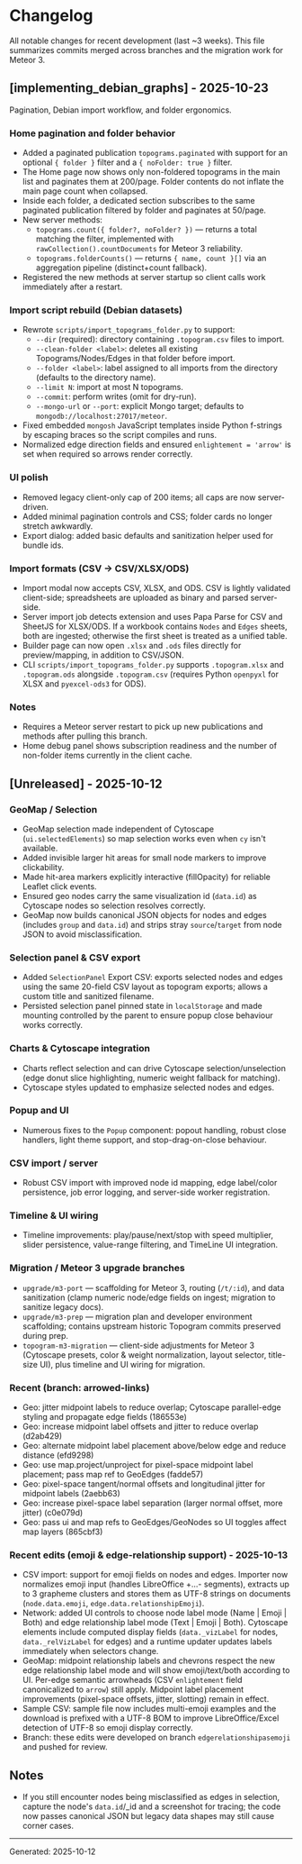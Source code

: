 # Changelog

All notable changes for recent development (last ~3 weeks). This file summarizes commits merged across branches and the migration work for Meteor 3.

## [implementing_debian_graphs] - 2025-10-23

Pagination, Debian import workflow, and folder ergonomics.

### Home pagination and folder behavior
- Added a paginated publication `topograms.paginated` with support for an optional `{ folder }` filter and a `{ noFolder: true }` filter.
- The Home page now shows only non-foldered topograms in the main list and paginates them at 200/page. Folder contents do not inflate the main page count when collapsed.
- Inside each folder, a dedicated section subscribes to the same paginated publication filtered by folder and paginates at 50/page.
- New server methods:
	- `topograms.count({ folder?, noFolder? })` — returns a total matching the filter, implemented with `rawCollection().countDocuments` for Meteor 3 reliability.
	- `topograms.folderCounts()` — returns `{ name, count }[]` via an aggregation pipeline (distinct+count fallback).
- Registered the new methods at server startup so client calls work immediately after a restart.

### Import script rebuild (Debian datasets)
- Rewrote `scripts/import_topograms_folder.py` to support:
	- `--dir` (required): directory containing `.topogram.csv` files to import.
	- `--clean-folder <label>`: deletes all existing Topograms/Nodes/Edges in that folder before import.
	- `--folder <label>`: label assigned to all imports from the directory (defaults to the directory name).
	- `--limit N`: import at most N topograms.
	- `--commit`: perform writes (omit for dry-run).
	- `--mongo-url` or `--port`: explicit Mongo target; defaults to `mongodb://localhost:27017/meteor`.
- Fixed embedded `mongosh` JavaScript templates inside Python f-strings by escaping braces so the script compiles and runs.
- Normalized edge direction fields and ensured `enlightement = 'arrow'` is set when required so arrows render correctly.

### UI polish
- Removed legacy client-only cap of 200 items; all caps are now server-driven.
- Added minimal pagination controls and CSS; folder cards no longer stretch awkwardly.
- Export dialog: added basic defaults and sanitization helper used for bundle ids.

### Import formats (CSV → CSV/XLSX/ODS)
- Import modal now accepts CSV, XLSX, and ODS. CSV is lightly validated client-side; spreadsheets are uploaded as binary and parsed server-side.
- Server import job detects extension and uses Papa Parse for CSV and SheetJS for XLSX/ODS. If a workbook contains `Nodes` and `Edges` sheets, both are ingested; otherwise the first sheet is treated as a unified table.
- Builder page can now open `.xlsx` and `.ods` files directly for preview/mapping, in addition to CSV/JSON.
- CLI `scripts/import_topograms_folder.py` supports `.topogram.xlsx` and `.topogram.ods` alongside `.topogram.csv` (requires Python `openpyxl` for XLSX and `pyexcel-ods3` for ODS).

### Notes
- Requires a Meteor server restart to pick up new publications and methods after pulling this branch.
- Home debug panel shows subscription readiness and the number of non-folder items currently in the client cache.


## [Unreleased] - 2025-10-12

### GeoMap / Selection
- GeoMap selection made independent of Cytoscape (`ui.selectedElements`) so map selection works even when `cy` isn't available.
- Added invisible larger hit areas for small node markers to improve clickability.
- Made hit-area markers explicitly interactive (fillOpacity) for reliable Leaflet click events.
- Ensured geo nodes carry the same visualization id (`data.id`) as Cytoscape nodes so selection resolves correctly.
- GeoMap now builds canonical JSON objects for nodes and edges (includes `group` and `data.id`) and strips stray `source`/`target` from node JSON to avoid misclassification.

### Selection panel & CSV export
- Added `SelectionPanel` Export CSV: exports selected nodes and edges using the same 20-field CSV layout as topogram exports; allows a custom title and sanitized filename.
- Persisted selection panel pinned state in `localStorage` and made mounting controlled by the parent to ensure popup close behaviour works correctly.

### Charts & Cytoscape integration
- Charts reflect selection and can drive Cytoscape selection/unselection (edge donut slice highlighting, numeric weight fallback for matching).
- Cytoscape styles updated to emphasize selected nodes and edges.

### Popup and UI
- Numerous fixes to the `Popup` component: popout handling, robust close handlers, light theme support, and stop-drag-on-close behaviour.

### CSV import / server
- Robust CSV import with improved node id mapping, edge label/color persistence, job error logging, and server-side worker registration.

### Timeline & UI wiring
- Timeline improvements: play/pause/next/stop with speed multiplier, slider persistence, value-range filtering, and TimeLine UI integration.

### Migration / Meteor 3 upgrade branches
- `upgrade/m3-port` — scaffolding for Meteor 3, routing (`/t/:id`), and data sanitization (clamp numeric node/edge fields on ingest; migration to sanitize legacy docs).
- `upgrade/m3-prep` — migration plan and developer environment scaffolding; contains upstream historic Topogram commits preserved during prep.
- `topogram-m3-migration` — client-side adjustments for Meteor 3 (Cytoscape presets, color & weight normalization, layout selector, title-size UI), plus timeline and UI wiring for migration.

### Recent (branch: arrowed-links)

- Geo: jitter midpoint labels to reduce overlap; Cytoscape parallel-edge styling and propagate edge fields (186553e)
- Geo: increase midpoint label offsets and jitter to reduce overlap (d2ab429)
- Geo: alternate midpoint label placement above/below edge and reduce distance (efd9298)
- Geo: use map.project/unproject for pixel-space midpoint label placement; pass map ref to GeoEdges (fadde57)
- Geo: pixel-space tangent/normal offsets and longitudinal jitter for midpoint labels (2aebb63)
- Geo: increase pixel-space label separation (larger normal offset, more jitter) (c0e079d)
- Geo: pass ui and map refs to GeoEdges/GeoNodes so UI toggles affect map layers (865cbf3)

### Recent edits (emoji & edge-relationship support) - 2025-10-13

- CSV import: support for emoji fields on nodes and edges. Importer now normalizes emoji input (handles LibreOffice +...- segments), extracts up to 3 grapheme clusters and stores them as UTF-8 strings on documents (`node.data.emoji`, `edge.data.relationshipEmoji`).
- Network: added UI controls to choose node label mode (Name | Emoji | Both) and edge relationship label mode (Text | Emoji | Both). Cytoscape elements include computed display fields (`data._vizLabel` for nodes, `data._relVizLabel` for edges) and a runtime updater updates labels immediately when selectors change.
- GeoMap: midpoint relationship labels and chevrons respect the new edge relationship label mode and will show emoji/text/both according to UI. Per-edge semantic arrowheads (CSV `enlightement` field canonicalized to `arrow`) still apply. Midpoint label placement improvements (pixel-space offsets, jitter, slotting) remain in effect.
- Sample CSV: sample file now includes multi-emoji examples and the download is prefixed with a UTF-8 BOM to improve LibreOffice/Excel detection of UTF-8 so emoji display correctly.
- Branch: these edits were developed on branch `edgerelationshipasemoji` and pushed for review.


## Notes
- If you still encounter nodes being misclassified as edges in selection, capture the node's `data.id`/_id and a screenshot for tracing; the code now passes canonical JSON but legacy data shapes may still cause corner cases.

---

Generated: 2025-10-12
